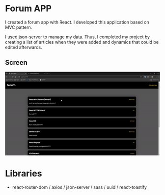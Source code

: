 # Forum APP
I created a forum app with React. I developed this application based on MVC pattern.

I used json-server to manage my data. Thus, I completed my project by creating a list of articles when they were added and dynamics that could be edited afterwards. 

## Screen

![](forum-app.gif)

# Libraries
- react-router-dom / axios / json-server / sass / uuid / react-toastify 
